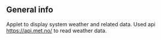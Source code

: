 ## General info
Applet to display system weather and related data.
Used api https://api.met.no/ to read weather data.
